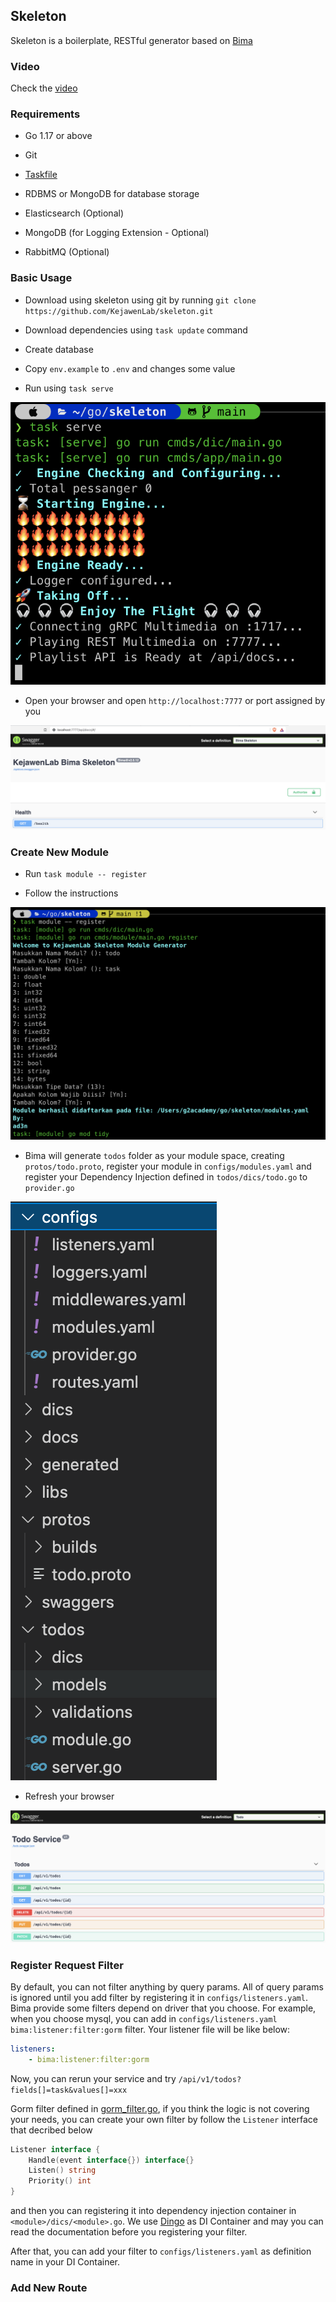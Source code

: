 ## Skeleton

Skeleton is a boilerplate, RESTful generator based on [Bima](https://github.com/KejawenLab/bima)

### Video

Check the [video](https://www.youtube.com/watch?v=zZPpDizZGIM)

### Requirements

- Go 1.17 or above

- Git

- [Taskfile](taskfile.dev)

- RDBMS or MongoDB for database storage

- Elasticsearch (Optional)

- MongoDB (for Logging Extension - Optional)

- RabbitMQ (Optional)

### Basic Usage

- Download using skeleton using git by running `git clone https://github.com/KejawenLab/skeleton.git`

- Download dependencies using `task update` command

- Create database

- Copy `env.example` to `.env` and changes some value

- Run using `task serve`

![Default Empty](assets/imgs/empty-run.png)

- Open your browser and open `http://localhost:7777` or port assigned by you

![Swagger](assets/imgs/empty-swagger.png)

### Create New Module

- Run `task module -- register`

- Follow the instructions 

![Module Register](assets/imgs/module-register.png)

- Bima will generate `todos` folder as your module space, creating `protos/todo.proto`, register your module in `configs/modules.yaml` and register your Dependency Injection defined in `todos/dics/todo.go` to `provider.go`

![Module Structure](assets/imgs/module-structure.png)

- Refresh your browser

![Module Swagger](assets/imgs/module-swagger.png)

### Register Request Filter

By default, you can not filter anything by query params. All of query params is ignored until you add filter by registering it in `configs/listeners.yaml`. Bima provide some filters depend on driver that you choose. For example, when you choose mysql, you can add in `configs/listeners.yaml` `bima:listener:filter:gorm` filter. Your listener file will be like below:

```yaml
listeners:
    - bima:listener:filter:gorm

```

Now, you can rerun your service and try `/api/v1/todos?fields[]=task&values[]=xxx`

Gorm filter defined in [gorm_filter.go](https://github.com/KejawenLab/bima/blob/main/listeners/paginations/gorm_filter.go), if you think the logic is not covering your needs, you can create your own filter by follow the `Listener` interface that decribed below

```go
Listener interface {
    Handle(event interface{}) interface{}
    Listen() string
    Priority() int
}
```

and then you can registering it into dependency injection container in `<module>/dics/<module>.go`. We use [Dingo](https://github.com/sarulabs/dingo) as DI Container and may you can read the documentation before you registering your filter.


After that, you can add your filter to `configs/listeners.yaml` as definition name in your DI Container.

### Add New Route
